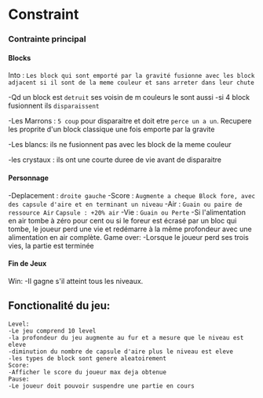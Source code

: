 # Constraint

### Contrainte principal

#### Blocks

Into : `Les block qui sont emporté par la gravité fusionne avec les block adjacent si il sont de la meme couleur et sans arreter dans leur chute`

-Qd un block est `detruit` ses voisin de m couleurs le sont aussi
-si 4 block fusionnent ils `disparaissent`

-Les Marrons : `5 coup` pour disparaitre et doit etre `perce un a un`.
Recupere les proprite d'un block classique une fois emporte par la gravite

-Les blancs: ils ne fusionnent pas avec les block de la meme couleur

-les crystaux : ils ont une courte duree de vie avant de disparaitre


#### Personnage

-Deplacement : `droite gauche`
-Score : `Augmente a cheque Block fore, avec des capsule d'aire et en terminant un niveau`
-Air : `Guain ou paire de ressource Air`
        `Capsule : +20% air`
-Vie : `Guain ou Perte`
-Si l'alimentation en air tombe à zéro pour cent ou si le foreur est écrasé par un bloc qui tombe, le joueur perd une vie et redémarre à la même profondeur avec une alimentation en air complète.
Game over:
-Lorsque le joueur perd ses trois vies, la partie est terminée

#### Fin de Jeux

Win:
  -Il gagne s'il atteint tous les niveaux.


## Fonctionalité du jeu:
    Level:
    -Le jeu comprend 10 level
    -la profondeur du jeu augmente au fur et a mesure que le niveau est eleve
    -diminution du nombre de capsule d'aire plus le niveau est eleve
    -les types de block sont genere aleatoirement
    Score:
    -Afficher le score du joueur max deja obtenue
    Pause:
    -Le joueur doit pouvoir suspendre une partie en cours
